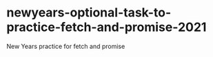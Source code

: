 # newyears-optional-task-to-practice-fetch-and-promise-2021
New Years practice for fetch and promise

